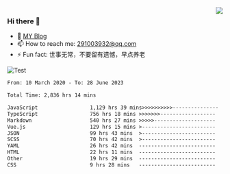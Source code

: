 <img align='right' src='https://github-readme-stats.vercel.app/api?username=niaogege&show_icons=true&theme=radical'/>

### Hi there 👋

- 🌱 [MY Blog](https://bythewayer.com/)
- 📫 How to reach me: 291003932@qq.com
- ⚡ Fun fact:  世事无常，不要留有遗憾，早点养老

![Test](https://github-readme-stats.vercel.app/api/top-langs/?username=niaogege&layout=compact)

<!--START_SECTION:waka-->

```txt
From: 10 March 2020 - To: 28 June 2023

Total Time: 2,836 hrs 14 mins

JavaScript                 1,129 hrs 39 mins>>>>>>>>>>---------------   39.83 %
TypeScript                 756 hrs 18 mins >>>>>>>------------------   26.67 %
Markdown                   540 hrs 27 mins >>>>>--------------------   19.06 %
Vue.js                     129 hrs 15 mins >------------------------   04.56 %
JSON                       99 hrs 43 mins  >------------------------   03.52 %
SCSS                       70 hrs 42 mins  >------------------------   02.49 %
YAML                       26 hrs 42 mins  -------------------------   00.94 %
HTML                       22 hrs 11 mins  -------------------------   00.78 %
Other                      19 hrs 29 mins  -------------------------   00.69 %
CSS                        9 hrs 28 mins   -------------------------   00.33 %
```

<!--END_SECTION:waka-->
